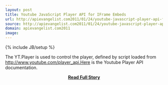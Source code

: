 ```yaml
---
layout: post
title: Youtube JavaScript Player API for IFrame Embeds
url: http://apievangelist.com2011/01/24/youtube-javascript-player-api-for-iframe-embeds/
source: http://apievangelist.com2011/01/24/youtube-javascript-player-api-for-iframe-embeds/
domain: apievangelist.com2011
image: 
---
```

{% include JB/setup %}<p>The YT.Player is used to control the player, defined by script loaded from http://www.youtube.com/player_api.Here is the Youtube Player API documentation.</p>
<center><p><a href="http://apievangelist.com2011/01/24/youtube-javascript-player-api-for-iframe-embeds/" style='padding:25px; font-sze:18px; font-weight: bold;'>Read Full Story</a></p></center>
